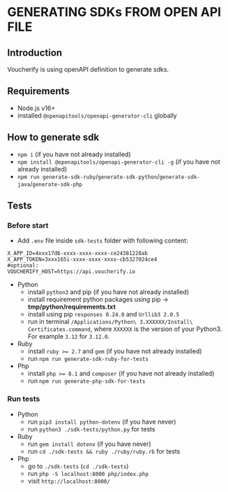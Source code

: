 # GENERATING SDKs FROM OPEN API FILE

## Introduction

Voucherify is using openAPI definition to generate sdks.

## Requirements

- Node.js v16+
- installed `@openapitools/openapi-generator-cli` globally

## How to generate sdk

- `npm i` (if you have not already installed)
- `npm install @openapitools/openapi-generator-cli -g` (if you have not already installed)
- `npm run generate-sdk-ruby`/`generate-sdk-python`/`generate-sdk-java`/`generate-sdk-php`

## Tests

### Before start

- Add `.env` file inside `sdk-tests` folder with following content:

```dotenv
X_APP_ID=4xxx17d6-xxxx-xxxx-xxxx-ce24381228ab
X_APP_TOKEN=3xxx165i-xxxx-xxxx-xxxx-cb5327024ce4
#optional:
VOUCHERIFY_HOST=https://api.voucherify.io
```

- Python
  - install `python3` and pip (if you have not already installed)
  - install requirement python packages using pip -> **tmp/python/requirements.txt**
  - install using pip `responses 0.24.0` and `Urllib3 2.0.5`
  - run in terminal `/Applications/Python\ 3.XXXXXX/Install\ Certificates.command`, where `XXXXXX` is the version of your Python3. For example `3.12` for `3.12.0`.
- Ruby
  - install `ruby >= 2.7` and `gem` (if you have not already installed)
  - run `npm run generate-sdk-ruby-for-tests`
- Php
  - install `php >= 8.1` and `composer` (if you have not already installed)
  - run `npm run generate-php-sdk-for-tests`

### Run tests

- Python
  - run `pip3 install python-dotenv` (if you have never)
  - run `python3 ./sdk-tests/python.py` for tests
- Ruby
  - run `gem install dotenv` (if you have never)
  - run `cd ./sdk-tests && ruby ./ruby/ruby.rb` for tests
- Php
  - go to `./sdk-tests` (`cd ./sdk-tests`)
  - run `php -S localhost:8000 php/index.php`
  - visit `http://localhost:8000/`
